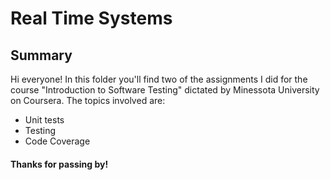 # Real Time Systems
## Summary
Hi everyone! In this folder you'll find two of the assignments I did for the course "Introduction to Software Testing" dictated by Minessota University on Coursera. The topics involved are:
- Unit tests
- Testing
- Code Coverage

#### Thanks for passing by!
